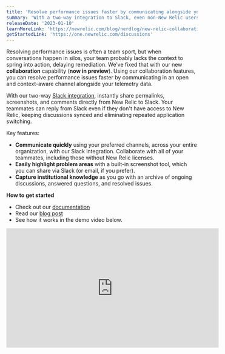 ```yaml
---
title: 'Resolve performance issues faster by communicating alongside your telemetry data.' 
summary: 'With a two-way integration to Slack, even non-New Relic users can participate in the conversation.' 
releaseDate: '2023-01-10' 
learnMoreLink: 'https://newrelic.com/blog/nerdlog/new-relic-collaboration' 
getStartedLink: 'https://one.newrelic.com/discussions'
---
```

Resolving performance issues is often a team sport, but when conversations happen in silos, your team probably lacks the context to spring into action, delaying remediation. We’ve fixed that with our new **collaboration** capability (**now in preview**). Using our collaboration features, you can resolve performance issues faster by communicating in an open and context-aware channel alongside your telemetry data. 

With our two-way [Slack integration](https://docs.newrelic.com/docs/new-relic-solutions/new-relic-one/ui-data/collaborate/collaboration-slack-integration/), instantly share permalinks, screenshots, and comments directly from New Relic to Slack. Your teammates can reply from Slack even if they don't have access to New Relic, keeping discussions synced and eliminating repeated application switching. 

Key features:
* **Communicate quickly** using your preferred channels, across your entire organization, with our Slack integration. Collaborate with all of your teammates, including those without New Relic licenses.
* **Easily highlight problem areas** with a built-in screenshot tool, which you can share via Slack (or email, if you prefer).
* **Capture institutional knowledge** as you go with an archive of ongoing discussions, answered questions, and resolved issues. 


**How to get started** 
* Check out our [documentation](https://docs.newrelic.com/docs/new-relic-solutions/new-relic-one/ui-data/collaborate/collaborate-with-teammates/) 
* Read our [blog post](https://newrelic.com/blog/nerdlog/new-relic-collaboration) 
* See how it works in the demo video below.

<iframe width="560" height="315" src="https://fast.wistia.net/embed/iframe/m4b6y854wi" allow="accelerometer; autoplay; encrypted-media; gyroscope; picture-in-picture" frameBorder="0" allowfullscreen="false" class="css-1b4920d"></iframe>

